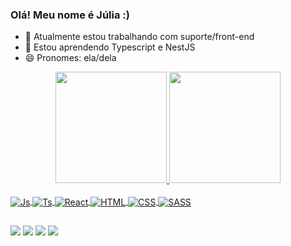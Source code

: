 ### Olá! Meu nome é Júlia :)

- 🔭 Atualmente estou trabalhando com suporte/front-end
- 🌱 Estou aprendendo Typescript e NestJS
- 😄 Pronomes: ela/dela

<div align="center">
  <a href="https://github.com/JuliaBOliveira">
  <img height="178em" src="https://github-readme-stats.vercel.app/api?username=JuliaBOliveira&show_icons=true&theme=dark&include_all_commits=true&count_private=true"/>
  <img height="178em" src="https://github-readme-stats.vercel.app/api/top-langs/?username=JuliaBOliveira&layout=compact&langs_count=7&theme=dark"/>
</div>
  
<div style="display: inline_block"><br>
  <img align="center" alt="Js" src="https://img.shields.io/badge/JavaScript-F7DF1E?style=for-the-badge&logo=javascript&logoColor=black">
  <img align="center" alt="Ts"  src="https://img.shields.io/badge/TypeScript-007ACC?style=for-the-badge&logo=typescript&logoColor=white">
  <img align="center" alt="React"  src="https://img.shields.io/badge/React-20232A?style=for-the-badge&logo=react&logoColor=61DAFB">
  <img align="center" alt="HTML"  src="https://img.shields.io/badge/HTML-239120?style=for-the-badge&logo=html5&logoColor=white">
  <img align="center" alt="CSS"  src="https://img.shields.io/badge/CSS-239120?&style=for-the-badge&logo=css3&logoColor=white">
  <img align="center" alt="SASS"  src="https://img.shields.io/badge/Sass-CC6699?style=for-the-badge&logo=sass&logoColor=white">
</div>
  
##
  
<div>
    <a href="https://www.youtube.com/channel/UCrB9jo1MEFf-RhF-HyOv7Sw" target="_blank"><img src="https://img.shields.io/badge/YouTube-FF0000?style=for-the-badge&logo=youtube&logoColor=white" target="_blank"></a>
  <a href="https://instagram.com/jubss_oliveira" target="_blank"><img src="https://img.shields.io/badge/-Instagram-%23E4405F?style=for-the-badge&logo=instagram&logoColor=white" target="_blank"></a>
 	<a href="https://www.twitch.tv/juoliveira04" target="_blank"><img src="https://img.shields.io/badge/Twitch-9146FF?style=for-the-badge&logo=twitch&logoColor=white" target="_blank"></a>
  <a href="https://www.linkedin.com/in/julia-oliveira-34a3641a2/" target="_blank"><img src="https://img.shields.io/badge/-LinkedIn-%230077B5?style=for-the-badge&logo=linkedin&logoColor=white" target="_blank"></a>  
</div>
